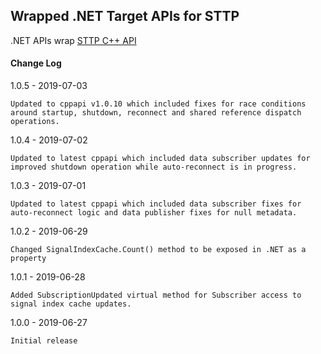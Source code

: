 
## Wrapped .NET Target APIs for STTP

.NET APIs wrap [STTP C++ API](https://github.com/sttp/cppapi)

#### Change Log

1.0.5 - 2019-07-03

    Updated to cppapi v1.0.10 which included fixes for race conditions around startup, shutdown, reconnect and shared reference dispatch operations.

1.0.4 - 2019-07-02

    Updated to latest cppapi which included data subscriber updates for improved shutdown operation while auto-reconnect is in progress.

1.0.3 - 2019-07-01

    Updated to latest cppapi which included data subscriber fixes for auto-reconnect logic and data publisher fixes for null metadata.

1.0.2 - 2019-06-29
    
    Changed SignalIndexCache.Count() method to be exposed in .NET as a property

1.0.1 - 2019-06-28

    Added SubscriptionUpdated virtual method for Subscriber access to signal index cache updates.

1.0.0 - 2019-06-27

    Initial release